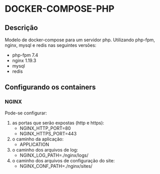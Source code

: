 # DOCKER-COMPOSE-PHP
 ## Descrição
 Modelo de docker-compose para um servidor php. Utilizando php-fpm, nginx, mysql e redis nas seguintes versões:
 - php-fpm 7.4
 - nginx 1.19.3
 - mysql
 - redis

 ## Configurando os containers
 ### NGINX
 Pode-se configurar: 
 1. as portas que serão expostas (http e https):
    -  NGINX_HTTP_PORT=80
    - NGINX_HTTPS_PORT=443
 2. o caminho da aplicação:
    - APPLICATION
 3. o caminho dos arquivos de log:
    - NGINX_LOG_PATH=./nginx/logs/
 4. o caminho dos arquivos de configuração do site:
    - NGINX_CONF_PATH=./nginx/sites/ 

